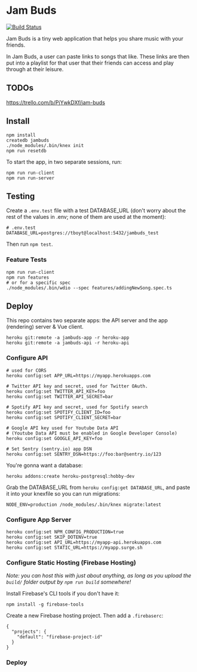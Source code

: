 # Jam Buds

[![Build Status](https://travis-ci.org/thomasboyt/jam-buds.svg?branch=master)](https://travis-ci.org/thomasboyt/jam-buds)

Jam Buds is a tiny web application that helps you share music with your friends.

In Jam Buds, a user can paste links to songs that like. These links are then put into a playlist for that user that their friends can access and play through at their leisure.

## TODOs

https://trello.com/b/PjYwkDXf/jam-buds

## Install

```
npm install
createdb jambuds
./node_modules/.bin/knex init
npm run resetdb
```

To start the app, in two separate sessions, run:

```
npm run run-client
npm run run-server
```

## Testing

Create a `.env.test` file with a test DATABASE_URL (don't worry about the rest of the values in .env; none of them are used at the moment):

```
# .env.test
DATABASE_URL=postgres://tboyt@localhost:5432/jambuds_test
```

Then run `npm test`.

### Feature Tests

```
npm run run-client
npm run features
# or for a specific spec
./node_modules/.bin/wdio --spec features/addingNewSong.spec.ts
```

## Deploy

This repo contains two separate apps: the API server and the app (rendering) server & Vue client.

```
heroku git:remote -a jambuds-app -r heroku-app
heroku git:remote -a jambuds-api -r heroku-api
```

### Configure API

```
# used for CORS
heroku config:set APP_URL=https://myapp.herokuapps.com

# Twitter API key and secret, used for Twitter OAuth.
heroku config:set TWITTER_API_KEY=foo
heroku config:set TWITTER_API_SECRET=bar

# Spotify API key and secret, used for Spotify search
heroku config:set SPOTIFY_CLIENT_ID=foo
heroku config:set SPOTIFY_CLIENT_SECRET=bar

# Google API key used for Youtube Data API
# (Youtube Data API must be enabled in Google Developer Console)
heroku config:set GOOGLE_API_KEY=foo

# Set Sentry (sentry.io) app DSN
heroku config:set SENTRY_DSN=https://foo:bar@sentry.io/123
```

You're gonna want a database:

```
heroku addons:create heroku-postgresql:hobby-dev
```

Grab the DATABASE_URL from `heroku config:get DATABASE_URL`, and paste it into your knexfile so you can run migrations:

```
NODE_ENV=production /node_modules/.bin/knex migrate:latest
```

### Configure App Server

```
heroku config:set NPM_CONFIG_PRODUCTION=true
heroku config:set SKIP_DOTENV=true
heroku config:set API_URL=https://myapp-api.herokuapps.com
heroku config:set STATIC_URL=https://myapp.surge.sh
```

### Configure Static Hosting (Firebase Hosting)

*Note: you can host this with just about anything, as long as you upload the `build/` folder output by `npm run build` somewhere!*

Install Firebase's CLI tools if you don't have it:

```
npm install -g firebase-tools
```

Create a new Firebase hosting project. Then add a `.firebaserc`:

```
{
  "projects": {
    "default": "firebase-project-id"
  }
}
```

### Deploy
